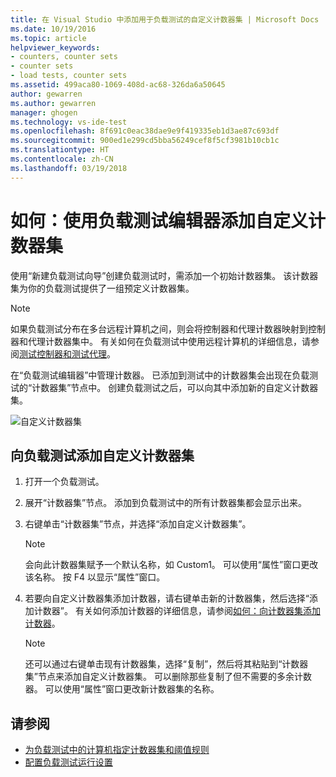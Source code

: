 ```yaml
---
title: 在 Visual Studio 中添加用于负载测试的自定义计数器集 | Microsoft Docs
ms.date: 10/19/2016
ms.topic: article
helpviewer_keywords:
- counters, counter sets
- counter sets
- load tests, counter sets
ms.assetid: 499aca80-1069-408d-ac68-326da6a50645
author: gewarren
ms.author: gewarren
manager: ghogen
ms.technology: vs-ide-test
ms.openlocfilehash: 8f691c0eac38dae9e9f419335eb1d3ae87c693df
ms.sourcegitcommit: 900ed1e299cd5bba56249cef8f5cf3981b10cb1c
ms.translationtype: HT
ms.contentlocale: zh-CN
ms.lasthandoff: 03/19/2018
---
```

# <a name="how-to-add-custom-counter-sets-using-the-load-test-editor"></a>如何：使用负载测试编辑器添加自定义计数器集

使用“新建负载测试向导”创建负载测试时，需添加一个初始计数器集。 该计数器集为你的负载测试提供了一组预定义计数器集。

> [!NOTE]
> 如果负载测试分布在多台远程计算机之间，则会将控制器和代理计数器映射到控制器和代理计数器集中。 有关如何在负载测试中使用远程计算机的详细信息，请参阅[测试控制器和测试代理](configure-test-agents-and-controllers-for-load-tests.md)。

在“负载测试编辑器”中管理计数器。 已添加到测试中的计数器集会出现在负载测试的“计数器集”节点中。 创建负载测试之后，可以向其中添加新的自定义计数器集。

![自定义计数器集](../test/media/loadtestcustomcounter.png "LoadTestCustomCounter")

## <a name="to-add-a-custom-counter-set-to-a-load-test"></a>向负载测试添加自定义计数器集

1.  打开一个负载测试。

2.  展开“计数器集”节点。 添加到负载测试中的所有计数器集都会显示出来。

3.  右键单击“计数器集”节点，并选择“添加自定义计数器集”。

    > [!NOTE]
    > 会向此计数器集赋予一个默认名称，如 Custom1。 可以使用“属性”窗口更改该名称。 按 F4 以显示“属性”窗口。

4.  若要向自定义计数器集添加计数器，请右键单击新的计数器集，然后选择“添加计数器”。 有关如何添加计数器的详细信息，请参阅[如何：向计数器集添加计数器](../test/how-to-add-counters-to-counter-sets-using-the-load-test-editor.md)。

    > [!NOTE]
    > 还可以通过右键单击现有计数器集，选择“复制”，然后将其粘贴到“计数器集”节点来添加自定义计数器集。 可以删除那些复制了但不需要的多余计数器。 可以使用“属性”窗口更改新计数器集的名称。

## <a name="see-also"></a>请参阅

- [为负载测试中的计算机指定计数器集和阈值规则](../test/specify-counter-sets-and-threshold-rules-for-load-testing.md)
- [配置负载测试运行设置](../test/configure-load-test-run-settings.md)